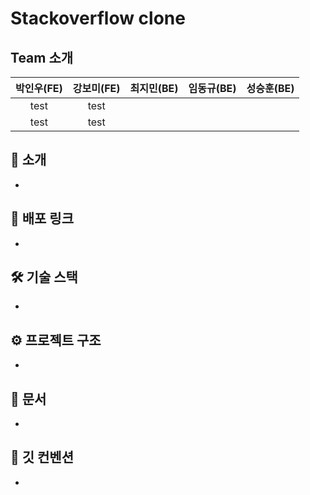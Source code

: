 # Stackoverflow clone

## Team 소개
| 박인우(FE)| 강보미(FE)| 최지민(BE)|임동규(BE)|성승훈(BE)|
|:---:|:---:|:---:|:---:|:---:|
| test   | test |
| test   | test |

## 🔎 소개
- 

## 🔗 배포 링크
- 

## 🛠️ 기술 스택
- 

## ⚙️ 프로젝트 구조
- 

## 📑 문서
- 

## 🚩 깃 컨벤션
- 
